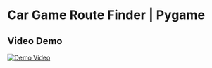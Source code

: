 # Car Game Route Finder | Pygame

## Video Demo

[![Demo Video](https://img.youtube.com/vi/L6OPPop6xmY/0.jpg)](https://youtube.com/shorts/L6OPPop6xmY)
